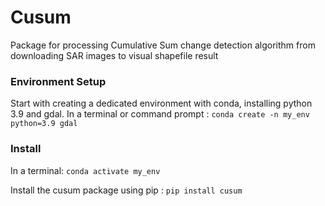 # Cusum

Package for processing Cumulative Sum change detection algorithm from downloading SAR images to visual shapefile result

### Environment Setup

Start with creating a dedicated environment with conda, installing python 3.9 and gdal. In a terminal or command prompt : `conda create -n my_env python=3.9 gdal`

### Install

In a terminal:  `conda activate my_env`

Install the cusum package using pip : `pip install cusum`

